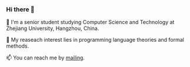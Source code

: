 ### Hi there 👋

🌱 I'm a senior student studying Computer Science and Technology at Zhejiang University, Hangzhou, China.

🔭 My reaseach interest lies in programming language theories and formal methods.

📫 You can reach me by [mailing](mailto:me@fadd.top).

<!--
**andongfan/andongfan** is a ✨ _special_ ✨ repository because its `README.md` (this file) appears on your GitHub profile.

Here are some ideas to get you started:

- 🔭 I’m currently working on ...
- 🌱 I’m currently learning ...
- 👯 I’m looking to collaborate on ...
- 🤔 I’m looking for help with ...
- 💬 Ask me about ...
- 📫 How to reach me: ...
- 😄 Pronouns: ...
- ⚡ Fun fact: ...
-->
